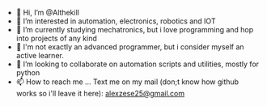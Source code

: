 - 👋 Hi, I’m @Althekill
- 👀 I’m interested in automation, electronics, robotics and IOT
- 🌱 I’m currently studying mechatronics, but i love programming and hop into projects of any kind
- 🤔 I'm not exactly an advanced programmer, but i consider myself an active learner.
- 💞️ I’m looking to collaborate on automation scripts and utilities, mostly for python
- 📫 How to reach me ... Text me on my mail (don;t know how github works so i'll leave it here): alexzese25@gmail.com

<!---
Althekill/Althekill is a ✨ special ✨ repository because its `README.md` (this file) appears on your GitHub profile.
You can click the Preview link to take a look at your changes.
--->
